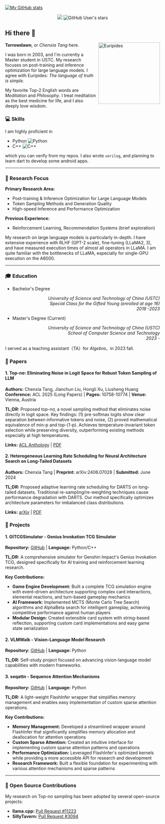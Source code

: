 [![My GitHub stats](https://github-readme-stats.vercel.app/api?username=Tomorrowdawn&count_private=True)](https://github.com/anuraghazra/github-readme-stats)

<div align="center">
  
  ![](https://komarev.com/ghpvc/?username=Tomorrowdawn) ![GitHub User's stars](https://img.shields.io/github/stars/Tomorrowdawn) 
  
</div>

## Hi there 👋

<img align="right" width="200" src="https://hips.hearstapps.com/hmg-prod/images/euripides-9289335-1-402.jpg" alt="Euripides">

**Torrowdawn**, or *Chenxia Tang* here. 

I was born in 2003, and I'm currently a Master student in USTC. My research focuses on post-training and inference optimization for large language models. I agree with Euripides: *The language of truth is simple*.

My favorite Top-2 English words are *Meditation* and *Philosophy*. I treat meditation as the best medicine for life, and I also deeply love wisdom. 

### 💻 Skills

I am highly proficient in 

- Python ![Python](https://img.shields.io/badge/python-3670A0?style=for-the-badge&logo=python&logoColor=ffdd54)
- C++ ![C++](https://img.shields.io/badge/c++-%2300599C.svg?style=for-the-badge&logo=c%2B%2B&logoColor=white)

which you can verify from my repos. I also wrote `verilog`, and planning to learn dart to develop some android apps.

---

### 🔬 Research Focus

**Primary Research Area:**
- Post-training & Inference Optimization for Large Language Models
- Token Sampling Methods and Generation Quality  
- High-speed Inference and Performance Optimization

**Previous Experience:**
- Reinforcement Learning, Recommendation Systems (brief exploration)

My research on large language models is particularly in-depth. I have extensive experience with RLHF (GPT-2 scale), fine-tuning (LLaMA2, 3), and have measured execution times of almost all operators in LLaMA. I am quite familiar with the bottlenecks of LLaMA, especially for single-GPU execution on the A6000.

---

### 🎓 Education

- Bachelor's Degree

<p align="right">
<em>University of Science and Technology of China (USTC) <br> Special Class for the Gifted Young (enrolled at age 16) <br> 2019 -2023</em>
</p>

- Master's Degree (Current)

<p align="right">
<em>University of Science and Technology of China (USTC) <br> School of Computer Science and Technology <br> 2023 - </em>
</p>

I served as a teaching assistant（TA）for *Algebra*，in 2023 fall.

### 📄 Papers

#### 1. Top-nσ: Eliminating Noise in Logit Space for Robust Token Sampling of LLM
**Authors:** Chenxia Tang, Jianchun Liu, Hongli Xu, Liusheng Huang  
**Conference:** ACL 2025 (Long Papers) | **Pages:** 10758-10774 | **Venue:** Vienna, Austria  

**TL;DR:** Proposed top-nσ, a novel sampling method that eliminates noise directly in logit space. Key findings: (1) pre-softmax logits show clear separation between informative tokens and noise, (2) proved mathematical equivalence of min-p and top-(1-p). Achieves temperature-invariant token selection while preserving diversity, outperforming existing methods especially at high temperatures.

**Links:** [ACL Anthology](https://aclanthology.org/2025.acl-long.528/) | [PDF](https://aclanthology.org/2025.acl-long.528.pdf)

#### 2. Heterogeneous Learning Rate Scheduling for Neural Architecture Search on Long-Tailed Datasets
**Authors:** Chenxia Tang | **Preprint:** arXiv:2406.07028 | **Submitted:** June 2024  

**TL;DR:** Proposed adaptive learning rate scheduling for DARTS on long-tailed datasets. Traditional re-sampling/re-weighting techniques cause performance degradation with DARTS. Our method specifically optimizes architecture parameters for imbalanced class distributions.

**Links:** [arXiv](https://arxiv.org/abs/2406.07028) | [PDF](https://arxiv.org/pdf/2406.07028.pdf)

### 🚀 Projects

#### 1. GITCGSimulator - Genius Invokation TCG Simulator
**Repository:** [GitHub](https://github.com/Tomorrowdawn/GITCGSimulator) |  **Language:** Python/C++

**TL;DR:** A comprehensive simulator for Genshin Impact's Genius Invokation TCG, designed specifically for AI training and reinforcement learning research.

**Key Contributions:**
- **Game Engine Development:** Built a complete TCG simulation engine with event-driven architecture supporting complex card interactions, elemental reactions, and turn-based gameplay mechanics
- **AI Framework:** Implemented MCTS (Monte Carlo Tree Search) algorithms and AlphaBeta search for intelligent gameplay, achieving competitive performance against human players
- **Modular Design:** Created extensible card system with string-based reflection, supporting custom card implementations and easy game state serialization

#### 2. VLMWalk - Vision-Language Model Research
**Repository:** [GitHub](https://github.com/Tomorrowdawn/VLMWalk) | **Language:** Python

**TL;DR:** Self-study project focused on advancing vision-language model capabilities with modern frameworks.

#### 3. seqattn - Sequence Attention Mechanisms
**Repository:** [GitHub](https://github.com/Tomorrowdawn/seqattn) | **Language:** Python

**TL;DR:** A light-weight FlashInfer wrapper that simplifies memory management and enables easy implementation of custom sparse attention operations.

**Key Contributions:**
- **Memory Management:** Developed a streamlined wrapper around FlashInfer that significantly simplifies memory allocation and deallocation for attention operations
- **Custom Sparse Attention:** Created an intuitive interface for implementing custom sparse attention patterns and operations
- **Performance Optimization:** Leveraged FlashInfer's optimized kernels while providing a more accessible API for research and development
- **Research Framework:** Built a flexible foundation for experimenting with various attention mechanisms and sparse patterns

---

### 🌟 Open Source Contributions

My research on Top-nσ sampling has been adopted by several open-source projects:
- **llama.cpp:** [Pull Request #11223](https://github.com/ggml-org/llama.cpp/pull/11223)
- **SillyTavern:** [Pull Request #3094](https://github.com/SillyTavern/SillyTavern/pull/3094)
